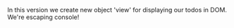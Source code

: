 In this version we create new object 'view' for displaying our todos in DOM. We're escaping console!